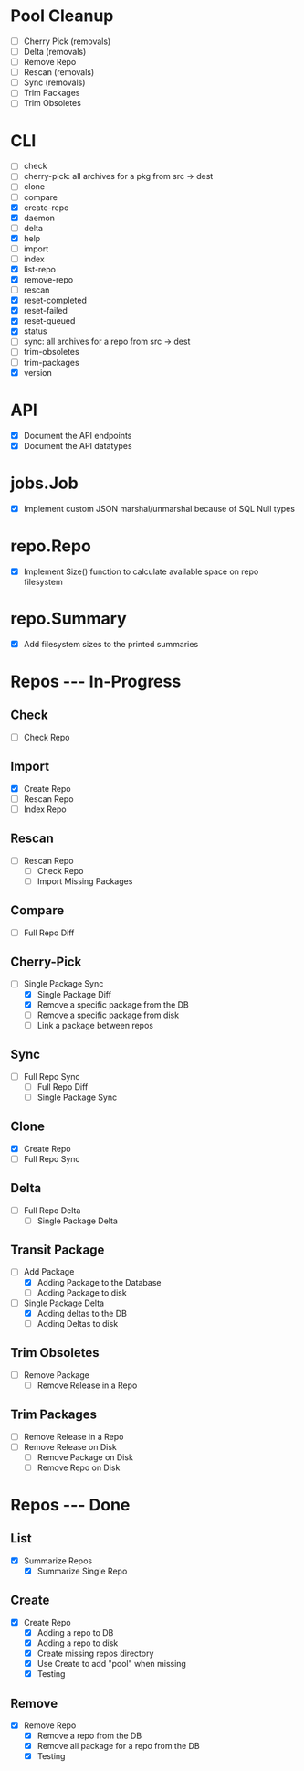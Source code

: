 # Pool Cleanup

- [ ] Cherry Pick (removals)
- [ ] Delta (removals)
- [ ] Remove Repo
- [ ] Rescan (removals)
- [ ] Sync (removals)
- [ ] Trim Packages
- [ ] Trim Obsoletes

# CLI

- [ ] check
- [ ] cherry-pick: all archives for a pkg from src -> dest
- [ ] clone
- [ ] compare
- [x] create-repo
- [x] daemon
- [ ] delta
- [x] help
- [ ] import
- [ ] index
- [x] list-repo
- [x] remove-repo
- [ ] rescan
- [x] reset-completed
- [x] reset-failed
- [x] reset-queued
- [x] status
- [ ] sync: all archives for a repo from src -> dest
- [ ] trim-obsoletes
- [ ] trim-packages
- [x] version

# API

- [x] Document the API endpoints
- [x] Document the API datatypes

# jobs.Job

- [x] Implement custom JSON marshal/unmarshal because of SQL Null types

# repo.Repo

- [x] Implement Size() function to calculate available space on repo filesystem

# repo.Summary

- [x] Add filesystem sizes to the printed summaries

# Repos --- In-Progress

## Check

- [ ] Check Repo

## Import

- [x] Create Repo
- [ ] Rescan Repo
- [ ] Index Repo

## Rescan

- [ ] Rescan Repo
  - [ ] Check Repo
  - [ ] Import Missing Packages

## Compare

- [ ] Full Repo Diff

## Cherry-Pick

- [ ] Single Package Sync
  - [x] Single Package Diff
  - [x] Remove a specific package from the DB
  - [ ] Remove a specific package from disk
  - [ ] Link a package between repos

## Sync

- [ ] Full Repo Sync
  - [ ] Full Repo Diff
  - [ ] Single Package Sync

## Clone

- [x] Create Repo
- [ ] Full Repo Sync

## Delta

- [ ] Full Repo Delta
  - [ ] Single Package Delta

## Transit Package

- [ ] Add Package
  - [x] Adding Package to the Database
  - [ ] Adding Package to disk
- [ ] Single Package Delta
  - [x] Adding deltas to the DB
  - [ ] Adding Deltas to disk

## Trim Obsoletes

- [ ] Remove Package
    - [ ] Remove Release in a Repo

## Trim Packages

- [ ] Remove Release in a Repo
- [ ] Remove Release on Disk
  - [ ] Remove Package on Disk
  - [ ] Remove Repo on Disk

# Repos --- Done

## List
- [x] Summarize Repos
  - [x] Summarize Single Repo

## Create

- [x] Create Repo
  - [x] Adding a repo to DB
  - [x] Adding a repo to disk
  - [x] Create missing repos directory
  - [x] Use Create to add "pool" when missing
  - [x] Testing

## Remove

- [x] Remove Repo
  - [x] Remove a repo from the DB
  - [x] Remove all package for a repo from the DB
  - [x] Testing
